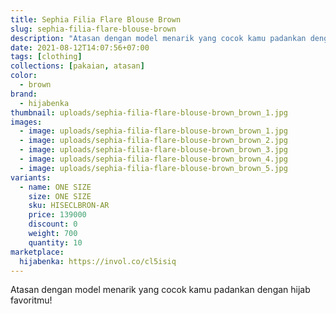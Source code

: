 ```yaml
---
title: Sephia Filia Flare Blouse Brown
slug: sephia-filia-flare-blouse-brown
description: "Atasan dengan model menarik yang cocok kamu padankan dengan hijab favoritmu!"
date: 2021-08-12T14:07:56+07:00
tags: [clothing]
collections: [pakaian, atasan]
color:
  - brown
brand:
  - hijabenka
thumbnail: uploads/sephia-filia-flare-blouse-brown_brown_1.jpg
images:
  - image: uploads/sephia-filia-flare-blouse-brown_brown_1.jpg
  - image: uploads/sephia-filia-flare-blouse-brown_brown_2.jpg
  - image: uploads/sephia-filia-flare-blouse-brown_brown_3.jpg
  - image: uploads/sephia-filia-flare-blouse-brown_brown_4.jpg
  - image: uploads/sephia-filia-flare-blouse-brown_brown_5.jpg
variants:
  - name: ONE SIZE
    size: ONE SIZE
    sku: HISECLBRON-AR
    price: 139000
    discount: 0
    weight: 700
    quantity: 10
marketplace:
  hijabenka: https://invol.co/cl5isiq
---
```


Atasan dengan model menarik yang cocok kamu padankan dengan hijab favoritmu!
